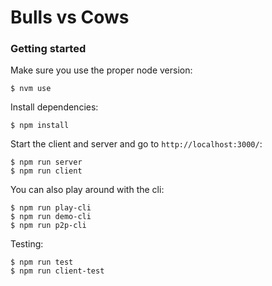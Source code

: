# Bulls vs Cows

### Getting started

Make sure you use the proper node version:

```
$ nvm use
```

Install dependencies:

```
$ npm install
```

Start the client and server and go to `http://localhost:3000/`:

```
$ npm run server
$ npm run client
```

You can also play around with the cli:
```
$ npm run play-cli
$ npm run demo-cli
$ npm run p2p-cli
```

Testing:

```
$ npm run test
$ npm run client-test
```
